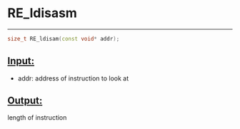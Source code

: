 # RE_ldisasm
---
```cpp
size_t RE_ldisam(const void* addr);
```

## <ins>Input:</ins>
* addr: address of instruction to look at

## <ins>Output:</ins>
length of instruction


